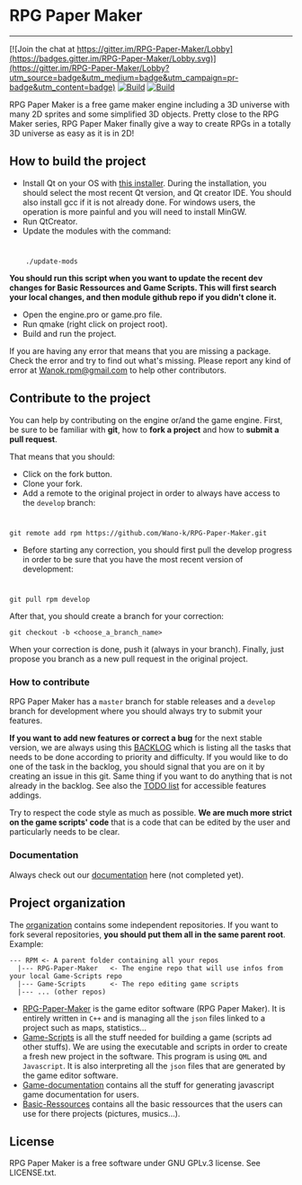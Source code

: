 # RPG Paper Maker
--------------

[![Join the chat at https://gitter.im/RPG-Paper-Maker/Lobby](https://badges.gitter.im/RPG-Paper-Maker/Lobby.svg)](https://gitter.im/RPG-Paper-Maker/Lobby?utm_source=badge&utm_medium=badge&utm_campaign=pr-badge&utm_content=badge)
[![Build](https://travis-ci.org/Wano-k/RPG-Paper-Maker.svg?branch=develop)](https://travis-ci.org/Wano-k/RPG-Paper-Maker)
[![Build](https://ci.appveyor.com/api/projects/status/iee74loc36pu1r0t?svg=true)](https://ci.appveyor.com/project/Wano-k/rpg-paper-maker)

RPG Paper Maker is a free game maker engine including a 3D universe with many 2D sprites and some simplified 3D objects. Pretty close to the RPG Maker series, RPG Paper Maker finally give a way to create RPGs in a totally 3D universe as easy as it is in 2D!

## How to build the project

* Install Qt on your OS with 
[this installer](https://www.qt.io/download-open-source/#section-2). During the installation, you should select the most recent Qt version, and Qt creator IDE. You should also install gcc if it is not already done. For windows users, the operation is more painful and you will need to install MinGW.
* Run QtCreator.
* Update the modules with the command:

#

        ./update-mods

**You should run this script when you want to update the recent dev changes for Basic Ressources and Game Scripts. This will first search your local changes, and then module github repo if you didn't clone it.**

* Open the engine.pro or game.pro file.
* Run qmake (right click on project root).
* Build and run the project.

If you are having any error that means that you are missing a package. Check the error and try to find out what's missing. Please report any kind of error at Wanok.rpm@gmail.com to help other contributors.

## Contribute to the project

You can help by contributing on the engine or/and the game engine. First, be sure to be familiar with **git**, how to **fork a project** and how to **submit a pull request**.

That means that you should:

* Click on the fork button.
* Clone your fork.
* Add a remote to the original project in order to always have access to the `develop` branch:

#

    git remote add rpm https://github.com/Wano-k/RPG-Paper-Maker.git

* Before starting any correction, you should first pull the develop progress in order to be sure that you have the most recent version of development:

#

    git pull rpm develop

After that, you should create a branch for your correction:
    
    git checkout -b <choose_a_branch_name>

When your correction is done, push it (always in your branch). Finally, just propose you branch as a new pull request in the original project.

### How to contribute
RPG Paper Maker has a `master` branch for stable releases and a `develop` branch for development where you should always try to submit your features.

**If you want to add new features or correct a bug** for the next stable version, we are always using this [BACKLOG](https://docs.google.com/spreadsheets/d/1_gKiMl5pXQjj8QwfN6QEIDqjRJ4e77AgtEafzPKTzQs/edit?usp=sharing) which is listing all the tasks that needs to be done according to priority and difficulty. If you would like to do one of the task in the backlog, you should signal that you are on it by creating an issue in this git. Same thing if you want to do anything that is not already in the backlog. See also the [TODO list](https://github.com/Wano-k/RPG-Paper-Maker/projects/1) for accessible features addings.

Try to respect the code style as much as possible. **We are much more strict on the game scripts' code** that is a code that can be edited by the user and particularly needs to be clear.

### Documentation
Always check out our [documentation](http://rpg-paper-maker.com/index.php/documentation) here (not completed yet).

## Project organization
The [organization](https://github.com/RPG-Paper-Maker) contains some independent repositories. If you want to fork several repositories, **you should put them all in the same parent root**. Example:

    --- RPM <- A parent folder containing all your repos
      |--- RPG-Paper-Maker   <- The engine repo that will use infos from your local Game-Scripts repo
      |--- Game-Scripts      <- The repo editing game scripts
      |--- ... (other repos)

* [RPG-Paper-Maker](https://github.com/RPG-Paper-Maker/RPG-Paper-Maker) is the game editor software (RPG Paper Maker). It is entirely written in `C++` and is managing all the `json` files linked to a project such as maps, statistics...
* [Game-Scripts](https://github.com/RPG-Paper-Maker/Game-Scripts) is all the stuff needed for building a game (scripts ad other stuffs). We are using the executable and scripts in order to create a fresh new project in the software. This program is using `QML` and `Javascript`. It is also interpreting all the `json` files that are generated by the game editor software.
* [Game-documentation](https://github.com/RPG-Paper-Maker/Game-documentation) contains all the stuff for generating javascript game documentation for users.
* [Basic-Ressources](https://github.com/RPG-Paper-Maker/Basic-Ressources) contains all the basic ressources that the users can use for there projects (pictures, musics...).

## License

RPG Paper Maker is a free software under GNU GPLv.3 license. See LICENSE.txt.
